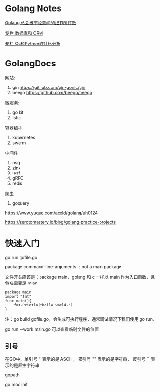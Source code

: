 # Golang Notes
[Golang 总会被不经意间的细节所打败](./markdown/golang.md)

[专栏 数据库和 ORM](./markdown/database.md)

[专栏 Go和Python的对比分析](./markdown/golangVSpython.md)
# GolangDocs
网站:
1. gin <https://github.com/gin-gonic/gin>
2. beego <https://github.com/beego/beego>

微服务:
1. go kit
2. Istio

容器编排
1. kubernetes
2. swarm

中间件
1. nsg
2. zinx
3. leaf
4. gRPC
5. redis

爬虫
1. goquery

https://www.yuque.com/aceld/golang/uh0124

https://zerotomastery.io/blog/golang-practice-projects

# 快速入门
go run gofile.go

package command-line-arguments is not a main package

文件开头应该是：package main，golang 和 c 一样以 main 作为入口函数，且包名需要是 mian
```
package main
import "fmt"
func main(){
    fmt.Println("hello world.")
}
```

注：go build gofile.go，会生成可执行程序，通常调试情况下我们使用 go run.

go run --work main.go 可以查看临时文件的位置

## 引号
在GO中，单引号 '' 表示的是 ASCII ， 双引号 "" 表示的是字符串， 反引号 `` 表示的是原生字符串 

gopath

go mod init

